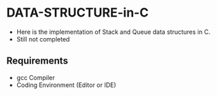 # DATA-STRUCTURE-in-C
* Here is the implementation of Stack and Queue data structures in C.
* Still not completed
## Requirements
* gcc Compiler
* Coding Environment (Editor or IDE)
